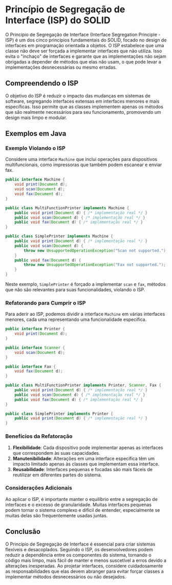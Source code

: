 # Princípio de Segregação de Interface (ISP) do SOLID

O Princípio de Segregação de Interface (Interface Segregation Principle - ISP) é um dos cinco princípios fundamentais do SOLID, focado no design de interfaces em programação orientada a objetos. O ISP estabelece que uma classe não deve ser forçada a implementar interfaces que não utiliza. Isso evita o "inchaço" de interfaces e garante que as implementações não sejam obrigadas a depender de métodos que elas não usam, o que pode levar a implementações desnecessárias ou mesmo erradas.

## Compreendendo o ISP

O objetivo do ISP é reduzir o impacto das mudanças em sistemas de software, segregando interfaces extensas em interfaces menores e mais específicas. Isso permite que as classes implementem apenas os métodos que são realmente necessários para seu funcionamento, promovendo um design mais limpo e modular.

## Exemplos em Java

### Exemplo Violando o ISP

Considere uma interface `Machine` que inclui operações para dispositivos multifuncionais, como impressoras que também podem escanear e enviar fax.

```java
public interface Machine {
    void print(Document d);
    void scan(Document d);
    void fax(Document d);
}

public class MultiFunctionPrinter implements Machine {
    public void print(Document d) { /* implementação real */ }
    public void scan(Document d) { /* implementação real */ }
    public void fax(Document d) { /* implementação real */ }
}

public class SimplePrinter implements Machine {
    public void print(Document d) { /* implementação real */ }
    public void scan(Document d) {
        throw new UnsupportedOperationException("Scan not supported.");
    }
    public void fax(Document d) {
        throw new UnsupportedOperationException("Fax not supported.");
    }
}
```

Neste exemplo, `SimplePrinter` é forçado a implementar `scan` e `fax`, métodos que não são relevantes para suas funcionalidades, violando o ISP.

### Refatorando para Cumprir o ISP

Para aderir ao ISP, podemos dividir a interface `Machine` em várias interfaces menores, cada uma representando uma funcionalidade específica.

```java
public interface Printer {
    void print(Document d);
}

public interface Scanner {
    void scan(Document d);
}

public interface Fax {
    void fax(Document d);
}

public class MultiFunctionPrinter implements Printer, Scanner, Fax {
    public void print(Document d) { /* implementação real */ }
    public void scan(Document d) { /* implementação real */ }
    public void fax(Document d) { /* implementação real */ }
}

public class SimplePrinter implements Printer {
    public void print(Document d) { /* implementação real */ }
}
```

### Benefícios da Refatoração

1. **Flexibilidade**: Cada dispositivo pode implementar apenas as interfaces que correspondem às suas capacidades.
2. **Manutenibilidade**: Alterações em uma interface específica têm um impacto limitado apenas às classes que implementam essa interface.
3. **Reusabilidade**: Interfaces pequenas e focadas são mais fáceis de reutilizar em diferentes partes do sistema.

### Considerações Adicionais

Ao aplicar o ISP, é importante manter o equilíbrio entre a segregação de interfaces e o excesso de granularidade. Muitas interfaces pequenas podem tornar o sistema complexo e difícil de entender, especialmente se muitas delas são frequentemente usadas juntas.

## Conclusão

O Princípio de Segregação de Interface é essencial para criar sistemas flexíveis e desacoplados. Seguindo o ISP, os desenvolvedores podem reduzir a dependência entre os componentes do sistema, tornando o código mais limpo, mais fácil de manter e menos suscetível a erros devido a alterações inesperadas. Ao projetar interfaces, considere cuidadosamente as responsabilidades que elas devem abranger para evitar forçar classes a implementar métodos desnecessários ou não desejados.